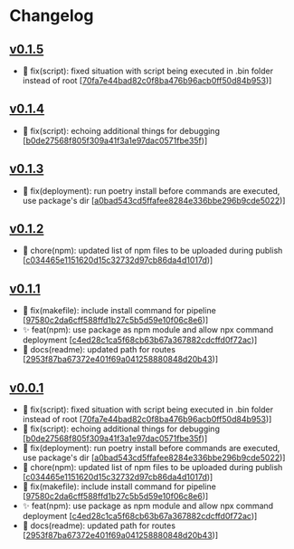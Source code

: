 # Changelog


## [v0.1.5](https://github.com/sladg/pdf-lambda/compare/v0.1.4...v0.1.5)

* 🐛 fix(script): fixed situation with script being executed in .bin folder instead of root [[70fa7e44bad82c0f8ba476b96acb0ff50d84b953](https://github.com/sladg/pdf-lambda/commit/70fa7e44bad82c0f8ba476b96acb0ff50d84b953))]


## [v0.1.4](https://github.com/sladg/pdf-lambda/compare/v0.1.3...v0.1.4)

* 🐛 fix(script): echoing additional things for debugging [[b0de27568f805f309a41f3a1e97dac0571fbe35f](https://github.com/sladg/pdf-lambda/commit/b0de27568f805f309a41f3a1e97dac0571fbe35f))]


## [v0.1.3](https://github.com/sladg/pdf-lambda/compare/v0.1.2...v0.1.3)

* 🐛 fix(deployment): run poetry install before commands are executed, use package's dir [[a0bad543cd5ffafee8284e336bbe296b9cde5022](https://github.com/sladg/pdf-lambda/commit/a0bad543cd5ffafee8284e336bbe296b9cde5022))]


## [v0.1.2](https://github.com/sladg/pdf-lambda/compare/v0.1.1...v0.1.2)

* 🧹 chore(npm): updated list of npm files to be uploaded during publish [[c034465e1151620d15c32732d97cb86da4d1017d](https://github.com/sladg/pdf-lambda/commit/c034465e1151620d15c32732d97cb86da4d1017d))]


## [v0.1.1](https://github.com/sladg/pdf-lambda/compare/v0.0.1...v0.1.1)

* 🐛 fix(makefile): include install command for pipeline [[97580c2da6cff588ffd1b27c5b5d59e10f06c8e6](https://github.com/sladg/pdf-lambda/commit/97580c2da6cff588ffd1b27c5b5d59e10f06c8e6))]
* ✨ feat(npm): use package as npm module and allow npx command deployment [[c4ed28c1ca5f68cb63b67a367882cdcffd0f72ac](https://github.com/sladg/pdf-lambda/commit/c4ed28c1ca5f68cb63b67a367882cdcffd0f72ac))]
* 📝 docs(readme): updated path for routes [[2953f87ba67372e401f69a041258880848d20b43](https://github.com/sladg/pdf-lambda/commit/2953f87ba67372e401f69a041258880848d20b43))]


## [v0.0.1](https://github.com/sladg/pdf-lambda/compare/v0.0.1)

* 🐛 fix(script): fixed situation with script being executed in .bin folder instead of root [[70fa7e44bad82c0f8ba476b96acb0ff50d84b953](https://github.com/sladg/pdf-lambda/commit/70fa7e44bad82c0f8ba476b96acb0ff50d84b953))]
* 🐛 fix(script): echoing additional things for debugging [[b0de27568f805f309a41f3a1e97dac0571fbe35f](https://github.com/sladg/pdf-lambda/commit/b0de27568f805f309a41f3a1e97dac0571fbe35f))]
* 🐛 fix(deployment): run poetry install before commands are executed, use package's dir [[a0bad543cd5ffafee8284e336bbe296b9cde5022](https://github.com/sladg/pdf-lambda/commit/a0bad543cd5ffafee8284e336bbe296b9cde5022))]
* 🧹 chore(npm): updated list of npm files to be uploaded during publish [[c034465e1151620d15c32732d97cb86da4d1017d](https://github.com/sladg/pdf-lambda/commit/c034465e1151620d15c32732d97cb86da4d1017d))]
* 🐛 fix(makefile): include install command for pipeline [[97580c2da6cff588ffd1b27c5b5d59e10f06c8e6](https://github.com/sladg/pdf-lambda/commit/97580c2da6cff588ffd1b27c5b5d59e10f06c8e6))]
* ✨ feat(npm): use package as npm module and allow npx command deployment [[c4ed28c1ca5f68cb63b67a367882cdcffd0f72ac](https://github.com/sladg/pdf-lambda/commit/c4ed28c1ca5f68cb63b67a367882cdcffd0f72ac))]
* 📝 docs(readme): updated path for routes [[2953f87ba67372e401f69a041258880848d20b43](https://github.com/sladg/pdf-lambda/commit/2953f87ba67372e401f69a041258880848d20b43))]